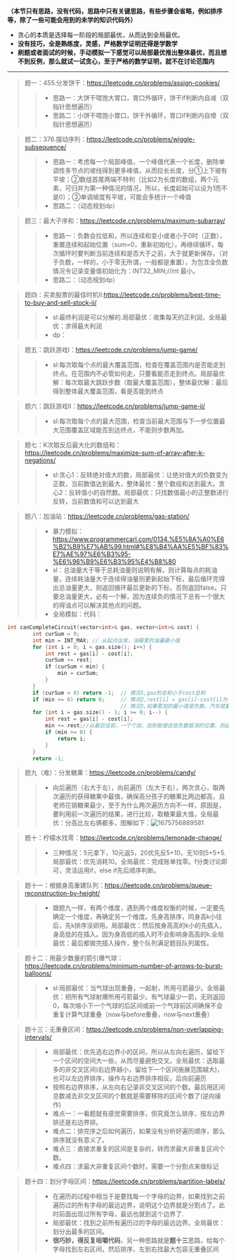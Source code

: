 **（本节只有思路，没有代码，思路中只有关键思路，有些步骤会省略，例如排序等，除了一些可能会用到的未学的知识代码外）**
* 贪心的本质是选择每一阶段的局部最优，从而达到全局最优。
* **没有技巧，全是熟练度，灵感，严格数学证明还得是学数学**
* **刷题或者面试的时候，手动模拟一下感觉可以局部最优推出整体最优，而且想不到反例，那么就试一试贪心，至于严格的数学证明，就不在讨论范围内**
---
> 题一：455.分发饼干：https://leetcode.cn/problems/assign-cookies/
>>* 思路一：大饼干喂饱大胃口，胃口外循环，饼干if判断内自减（双指针思想遍历）
>>* 思路二：小饼干喂饱小胃口，饼干外循环，胃口if判断内自增（双指针思想遍历）

> 题二：376.摆动序列：https://leetcode.cn/problems/wiggle-subsequence/
>>* 思路一：考虑每一个局部峰值，一个峰值代表一个长度，删除单调性多节点的坡线得到更多峰值，从而拉长长度，分①上下坡有平坡；②数组首尾两端不特判（比如2为长度的数组，两个元素，可归并为第一种情况的情况，所以，长度起始可以设为1而不是0）；③单调坡度有平坡，可能会多统计一个峰值
>>* 思路二：（动态规划dp）

> 题三：最大子序和：https://leetcode.cn/problems/maximum-subarray/
>>* 思路一：负数会拉低和，所以连续和变小或者小于0时（正数），重置连续和起始位置（sum=0，重新初始化），再继续循环，每次循环时要判断当前连续和是否大于之前，大于就更新保存。（对于负数，一样的，小于零无所谓，一般都是重置），为包含全负数情况令记录变量值初始化为：INT32_MIN;//int 最小。
>>* 思路二：（动态规划dp）

>题四：买卖股票的最佳时机II:https://leetcode.cn/problems/best-time-to-buy-and-sell-stock-ii/
>>* sl:最终利润是可以分解的.局部最优：收集每天的正利润，全局最优：求得最大利润
>>* dp：

>题五：跳跃游戏I：https://leetcode.cn/problems/jump-game/
>>* sl:每次取每个点的最大覆盖范围，检查在覆盖范围内是否能走到终点。在范围内不必管如何走，只要看能否走到终点。局部最优解：每次取最大跳跃步数（取最大覆盖范围），整体最优解：最后得到整体最大覆盖范围，看是否能到终点

>题六：跳跃游戏II：https://leetcode.cn/problems/jump-game-ii/
>>* sl:每次取每个点的最大范围，检查当前最大范围与下一步位置最大范围覆盖区域能否到达终点，不能则步数再加。

>题七：K次取反后最大化的数组和：https://leetcode.cn/problems/maximize-sum-of-array-after-k-negations/
>>* sl:贪心1：反转绝对值大的数，局部最优：让绝对值大的负数变为正数，当前数值达到最大，整体最优：整个数组和达到最大。贪心2：反转值小的自然数。局部最优：只找数值最小的正整数进行反转，当前数值和可以达到最大

>题八：加油站：https://leetcode.cn/problems/gas-station/
>>* 暴力模拟：https://www.programmercarl.com/0134.%E5%8A%A0%E6%B2%B9%E7%AB%99.html#%E8%B4%AA%E5%BF%83%E7%AE%97%E6%B3%95-%E6%96%B9%E6%B3%95%E4%B8%80
>>* sl：总油量大于等于总耗油量则说明有解，则计算每点的耗油量，连续耗油量大于连续得油量则更新起始下标，最后循环完得出总油量更大，则返回循环最后更新的下标，否则返回false。只要总油量更大，必有一个解，因为连续负的情况下总有一个很大的得油点可以解决其他点的问题。
>>* 全局模拟：代码：
```c++
int canCompleteCircuit(vector<int>& gas, vector<int>& cost) {
        int curSum = 0;
        int min = INT_MAX; // 从起点出发，油箱里的油量最小值
        for (int i = 0; i < gas.size(); i++) {
            int rest = gas[i] - cost[i];
            curSum += rest;
            if (curSum < min) {
                min = curSum;
            }
        }
        if (curSum < 0) return -1;  // 情况1,gas的总和小于cost总和
        if (min >= 0) return 0;     // 情况2,rest[i] = gas[i]-cost[i]为一天剩下的油，i从0开始计算累加到最后一站，如果累加没有出现负数，说明从0出发，油就没有断过，那么0就是起点
                                    // 情况3,如果累加的最小值是负数，汽车就要从非0节点出发，从后向前，看哪个节点能这个负数填平，能把这个负数填平的节点就是出发节点
        for (int i = gas.size() - 1; i >= 0; i--) {
            int rest = gas[i] - cost[i];
            min += rest;//从最后往前，一个个加，加到能使这些负数抵消的位置，则此为起点，足以抵消之后的连续负数.
            if (min >= 0) {
                return i;
            }
        }
        return -1;
```

>题九（难）：分发糖果：https://leetcode.cn/problems/candy/
>>* 向后遍历（右大于左），向前遍历（左大于右），两次贪心，取两次遍历的获得糖果中最值，确保高分孩子的糖果比两边都高，且老师花销糖果最少，至于为什么两次遍历方向不一样，原因是，要利用前一次遍历的结果，进行比较，取糖果最大值，全局最优：分高比左右俩都多，图解如下：![1675756889581](https://user-images.githubusercontent.com/121871885/217186280-527a1f48-60a4-4838-b018-0d45390c3804.jpg)

>题十：柠檬水找零：https://leetcode.cn/problems/lemonade-change/
>>* 三种情况：5元拿下，10元返5，20优先反5+10，无10则5+5+5.局部最优：优先消耗10。全局最优：完成账单找零。f分类讨论即可，灵活运用if，else if先后顺序判断。

>题十一：根据身高重建队列：https://leetcode.cn/problems/queue-reconstruction-by-height/
>>* 跟题九一样，有两个维度，遇到两个维度权衡的时候，一定要先确定一个维度，再确定另一个维度。先身高排序，同身高k小往后，先k排序没卵用。局部最优：然后按身高高的k小的先插入，身高低的在插入。因为身高低的插入时不会影响身高高的k.全局最优：最后都做完插入操作，整个队列满足题目队列属性。

>题十二：用最少数量的箭引爆气球：https://leetcode.cn/problems/minimum-number-of-arrows-to-burst-balloons/
>>* sl:局部最优：当气球出现重叠，一起射，所用弓箭最少。全局最优：把所有气球射爆所用弓箭最少。有气球最少一箭，无则返回0，每次缩小下一个气球的后区间或前一个气球前区间确保不会重复计算气球重叠（now与before重叠，now与next重叠）

>题十三：无重叠区间：https://leetcode.cn/problems/non-overlapping-intervals/
>>* 局部最优：优先选右边界小的区间，所以从左向右遍历，留给下一个区间的空间大一些，从而尽量避免交叉。全局最优：选取最多的非交叉区间(右边界越小，留给下一个区间施展范围越大)，也可以左边界排序，操作与右边界排序相反。后向前遍历
>>* 按照右边界排序，从左向右记录非交叉区间的个数。最后用区间总数减去非交叉区间的个数就是需要移除的区间个数了(逆向操作)
>>* 难点一：一看题就有感觉需要排序，但究竟怎么排序，按左边界排还是右边界排。
>>* 难点二：排完序之后如何遍历，如果没有分析好遍历顺序，那么排序就没有意义了。
>>* 难点三：直接求重复的区间是复杂的，转而求最大非重复区间个数。
>>* 难点四：求最大非重复区间个数时，需要一个分割点来做标记

>题十四：划分字母区间：https://leetcode.cn/problems/partition-labels/
>>* 在遍历的过程中相当于是要找每一个字母的边界，如果找到之前遍历过的所有字母的最远边界，说明这个边界就是分割点了。此时前面出现过所有字母，最远也就到这个边界了.
>>* 局部最优：找到之前所有遍历过的字母的最远边界。全局最优：划分出最多的区间。
>>* **很巧妙，得反复咀嚼代码**，另一种思路就是**题十三**思路，给每个字母找到左右区间，然后排序，左到右找最大包容无重叠区间

